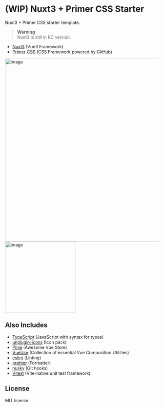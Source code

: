# (WIP) Nuxt3 + Primer CSS Starter

Nuxt3 + Primer CSS starter template.

> **Warning**  
> Nuxt3 is still in RC version.

* [Nuxt3](https://v3.nuxtjs.org/) (Vue3 Framework)
* [Primer CSS](https://primer.style/css/) (CSS Framework powered by GitHub)

<img width="600" alt="image" src="https://user-images.githubusercontent.com/68138518/174828226-d8dc3d91-ba13-4ced-af1c-be918f2b66d1.png">

<img width="232" alt="image" src="https://user-images.githubusercontent.com/68138518/174828139-60d8cbb5-6925-4e14-8af2-918232ba924d.png">

## Also Includes
* [TypeScript](https://www.typescriptlang.org/) (JavaScript with syntax for types)
* [unplugin-icons](https://github.com/antfu/unplugin-icons) (Icon pack)
* [Pinia](https://pinia.vuejs.org/) (Awesome Vue Store)
* [VueUse](https://vueuse.org/) (Collection of essential Vue Composition Utilities)
* [eslint](https://eslint.org/) (Linting)
* [prettier](https://prettier.io/) (Formatter)
* [husky](https://typicode.github.io/husky/#/) (Git hooks)
* [Vitest](https://vitest.dev/) (Vite-native unit test framework)

## License

MIT license.

